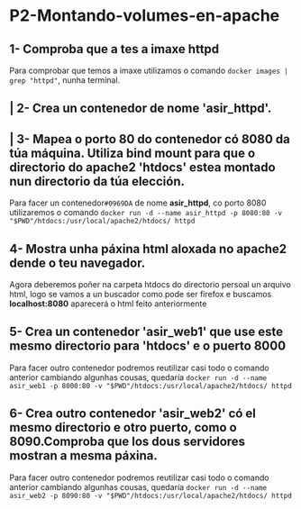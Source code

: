 # P2-Montando-volumes-en-apache

## 1- Comproba que a tes a imaxe httpd
Para comprobar que temos a imaxe utilizamos o comando `docker images | grep "httpd"`, nunha terminal.

## | 2- Crea un contenedor de nome 'asir_httpd'.
## | 3- Mapea o porto 80 do contenedor có 8080 da túa máquina. Utiliza bind mount para que o directorio do apache2 'htdocs' estea montado nun directorio da túa elección.
Para facer un contenedor`#0969DA` de nome **asir_httpd**, co porto 8080 utilizaremos o comando `docker run -d --name asir_httpd -p 8080:80 -v "$PWD"/htdocs:/usr/local/apache2/htdocs/ httpd`

## 4- Mostra unha páxina html aloxada no apache2 dende o teu navegador.
Agora deberemos poñer na carpeta htdocs do directorio persoal un arquivo html, logo se vamos a un buscador como pode ser firefox e buscamos **localhost:8080** aparecerá o html feito anteriormente

## 5- Crea un contenedor 'asir_web1' que use este mesmo directorio para 'htdocs' e o puerto 8000
Para facer outro contenedor podremos reutilizar casi todo o comando anterior cambiando algunhas cousas, quedaría `docker run -d --name asir_web1 -p 8000:80 -v "$PWD"/htdocs:/usr/local/apache2/htdocs/ httpd`

## 6- Crea outro contenedor 'asir_web2' có el mesmo directorio e otro puerto, como o 8090.Comproba que los dous servidores mostran a mesma páxina.
Para facer outro contenedor podremos reutilizar casi todo o comando anterior cambiando algunhas cousas, quedaría `docker run -d --name asir_web2 -p 8090:80 -v "$PWD"/htdocs:/usr/local/apache2/htdocs/ httpd`

